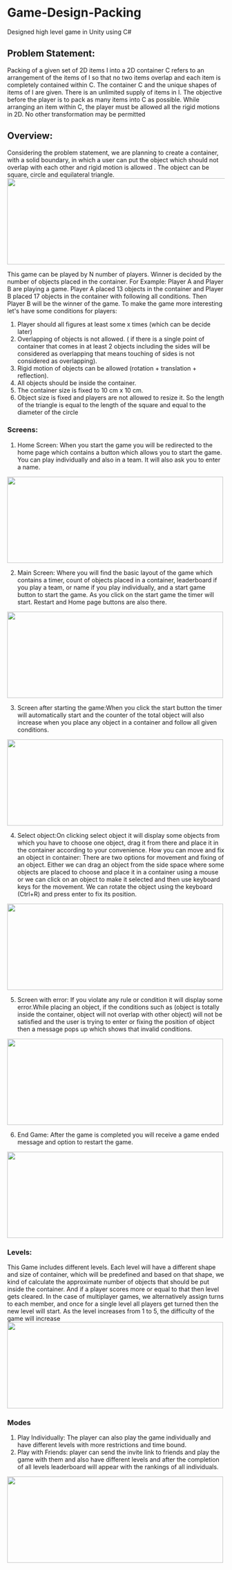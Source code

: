 # Game-Design-Packing
Designed high level game in Unity using C#

 ## **Problem Statement:**
Packing of a given set of 2D items I into a 2D container C refers to an arrangement of the items
of I so that no two items overlap and each item is completely contained within C. The container
C and the unique shapes of items of I are given. There is an unlimited supply of items in I. The
objective before the player is to pack as many items into C as possible. While arranging an item
within C, the player must be allowed all the rigid motions in 2D. No other transformation may be
permitted

## **Overview:**

Considering the problem statement, we are planning to create a container, with a solid
boundary, in which a user can put the object which should not overlap with each other and rigid
motion is allowed . The object can be square, circle and equilateral triangle.
<img src="https://github.com/poojapatidar21/Game-Design-Packing/assets/56690803/46ed8a1a-3535-4ee7-a82e-ee763f405235" width="600" height="200" />

This game can be played by N number of players. Winner is decided by the number of objects
placed in the container.
For Example: Player A and Player B are playing a game. Player A placed 13 objects in the
container and Player B placed 17 objects in the container with following all conditions. Then
Player B will be the winner of the game.
To make the game more interesting let's have some conditions for players:
1. Player should all figures at least some x times (which can be decide later)
2. Overlapping of objects is not allowed. ( if there is a single point of container that comes
in at least 2 objects including the sides will be considered as overlapping that means
touching of sides is not considered as overlapping).
3. Rigid motion of objects can be allowed (rotation + translation + reflection).
4. All objects should be inside the container.
5. The container size is fixed to 10 cm x 10 cm.
6. Object size is fixed and players are not allowed to resize it. So the length of the triangle
is equal to the length of the square and equal to the diameter of the circle

### **Screens:**
1. Home Screen: When you start the game you will be redirected to the home page which contains a
button which allows you to start the game. You can play individually and also in a team.
It will also ask you to enter a name.
<img src="https://github.com/poojapatidar21/Game-Design-Packing/assets/56690803/22b98be4-0038-43a6-b817-b4b564c15420" width="500" height="200" />

2. Main Screen: Where you will find the basic layout of the game which contains a timer, count of objects
placed in a container, leaderboard if you play a team, or name if you play individually,
and a start game button to start the game. As you click on the start game the timer will
start. Restart and Home page buttons are also there.
<img src="https://github.com/poojapatidar21/Game-Design-Packing/assets/56690803/6f21fc65-58f0-499e-9197-ecb62f32f723" width="500" height="200" />

3. Screen after starting the game:When you click the start button the timer will automatically start and the counter of the
total object will also increase when you place any object in a container and follow all
given conditions.
<img src="https://github.com/poojapatidar21/Game-Design-Packing/assets/56690803/62bb277f-d9ac-46bf-9e69-78ae04385def" width="500" height="200" />

4. Select object:On clicking select object it will display some objects from which you have to choose one
object, drag it from there and place it in the container according to your convenience.
How you can move and fix an object in container:
There are two options for movement and fixing of an object. Either we can
drag an object from the side space where some objects are placed to choose and place
it in a container using a mouse or we can click on an object to make it selected and then
use keyboard keys for the movement. We can rotate the object using the keyboard
(Ctrl+R) and press enter to fix its position.
<img src="https://github.com/poojapatidar21/Game-Design-Packing/assets/56690803/0c10ba6f-02d3-42ce-8999-bada5dc04d0c" width="500" height="200" />

5. Screen with error: If you violate any rule or condition it will display some error.While placing an object, if the
conditions such as (object is totally inside the container, object will not overlap with other
object) will not be satisfied and the user is trying to enter or fixing the position of object
then a message pops up which shows that invalid conditions.
<img src="https://github.com/poojapatidar21/Game-Design-Packing/assets/56690803/7ec49b34-754d-4baf-af27-0a0b121e78db" width="500" height="200" />

6. End Game: After the game is completed you will receive a game ended message and option to
restart the game.
<img src="https://github.com/poojapatidar21/Game-Design-Packing/assets/56690803/dc030152-bd91-4f2e-ae3b-5fb2ee7d68d6" width="500" height="200" />


### **Levels:**
This Game includes different levels. Each level will have a different shape and size of
container, which will be predefined and based on that shape, we kind of calculate the
approximate number of objects that should be put inside the container. And if a player
scores more or equal to that then level gets cleared.
In the case of multiplayer games, we alternatively assign turns to each member, and
once for a single level all players get turned then the new level will start.
As the level increases from 1 to 5, the difficulty of the game will increase
<img src="https://github.com/poojapatidar21/Game-Design-Packing/assets/56690803/710b935d-305e-459c-93ea-770ec926d77a" width="500" height="200" />


### **Modes**
1. Play Individually: The player can also play the game individually and have
different levels with more restrictions and time bound.
2. Play with Friends: player can send the invite link to friends and play the game
with them and also have different levels and after the completion of all levels
leaderboard will appear with the rankings of all individuals.
<img src="https://github.com/poojapatidar21/Game-Design-Packing/assets/56690803/2444de6b-c33f-4973-be26-10f38a7e2eab" width="500" height="200" />

